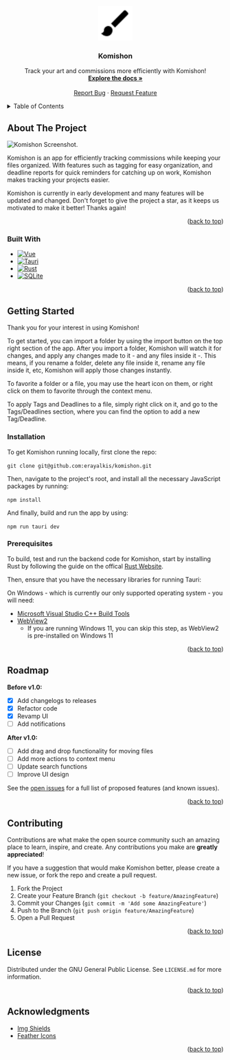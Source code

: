 <!-- Improved compatibility of back to top link: See: https://github.com/othneildrew/Best-README-Template/pull/73 -->

<a name="readme-top"></a>

<!--
*** Thanks for checking out the Best-README-Template. If you have a suggestion
*** that would make this better, please fork the repo and create a pull request
*** or simply open an issue with the tag "enhancement".
*** Don't forget to give the project a star!
*** Thanks again! Now go create something AMAZING! :D
-->

<!-- PROJECT SHIELDS -->
<!--
*** I'm using markdown "reference style" links for readability.
*** Reference links are enclosed in brackets [ ] instead of parentheses ( ).
*** See the bottom of this document for the declaration of the reference variables
*** for contributors-url, forks-url, etc. This is an optional, concise syntax you may use.
*** https://www.markdownguide.org/basic-syntax/#reference-style-links
-->

<!-- PROJECT LOGO -->
<br />
<div align="center">
  <a href="https://github.com/erayalkis/komishon">
    <img src="https://raw.githubusercontent.com/erayalkis/komishon/master/brush.svg?token=GHSAT0AAAAAAB5RU6ZOAH6W232MTS23IXLYY6YIKRQ" alt="Logo" width="80" height="80">
  </a>

  <h3 align="center">Komishon</h3>

  <p align="center">
    Track your art and commissions more efficiently with Komishon!
    <br />
    <a href="https://github.com/erayalkis/komishon/docs"><strong>Explore the docs »</strong></a>
    <br />
    <br />
    <a href="https://github.com/erayalkis/komishon/issues">Report Bug</a>
    ·
    <a href="https://github.com/erayalkis/komishon/issues">Request Feature</a>
  </p>
</div>

<!-- TABLE OF CONTENTS -->
<details>
  <summary>Table of Contents</summary>
  <ol>
    <li>
      <a href="#about-the-project">About Komishon</a>
      <ul>
        <li><a href="#built-with">Built With</a></li>
      </ul>
    </li>
    <li>
      <a href="#getting-started">Getting Started</a>
      <ul>
        <li><a href="#prerequisites">Prerequisites</a></li>
        <li><a href="#installation">Installation</a></li>
      </ul>
    </li>
    <li><a href="#roadmap">Roadmap</a></li>
    <li><a href="#contributing">Contributing</a></li>
    <li><a href="#license">License</a></li>
    <li><a href="#acknowledgments">Acknowledgments</a></li>
  </ol>
</details>

<!-- ABOUT THE PROJECT -->

## About The Project

![Komishon Screenshot](https://imgur.com/a/T3olvpA "Main Page").



Komishon is an app for efficiently tracking commissions while keeping your files organized.
With features such as tagging for easy organization, and deadline reports for quick reminders for catching up on work, Komishon makes tracking your projects easier.

Komishon is currently in early development and many features will be updated and changed.
Don't forget to give the project a star, as it keeps us motivated to make it better! Thanks again!

<p align="right">(<a href="#readme-top">back to top</a>)</p>

### Built With

- [![Vue][vue.js]][vue-url]
- [![Tauri][tauri]][tauri-link]
- [![Rust][rust-lang]][rust-link]
- [![SQLite][sqlite]][sqlite-link]

<p align="right">(<a href="#readme-top">back to top</a>)</p>

<!-- GETTING STARTED -->

## Getting Started

Thank you for your interest in using Komishon!

To get started, you can import a folder by using the import button on the top right section of the app.
After you import a folder, Komishon will watch it for changes, and apply any changes made to it - and any files inside it -.
This means, if you rename a folder, delete any file inside it, rename any file inside it, etc, Komishon will apply those changes instantly.

To favorite a folder or a file, you may use the heart icon on them, or right click on them to favorite through the context menu.

To apply Tags and Deadlines to a file, simply right click on it, and go to the Tags/Deadlines section, where you can find the option to add a new Tag/Deadline.

### Installation

To get Komishon running locally, first clone the repo:

`git clone git@github.com:erayalkis/komishon.git`

Then, navigate to the project's root, and install all the necessary JavaScript packages by running:

`npm install`

And finally, build and run the app by using:

`npm run tauri dev`

### Prerequisites

To build, test and run the backend code for Komishon, start by installing Rust by following the guide on the offical [Rust Website](https://www.rust-lang.org/tools/install).

Then, ensure that you have the necessary libraries for running Tauri:

On Windows - which is currently our only supported operating system - you will need:

- [Microsoft Visual Studio C++ Build Tools](https://visualstudio.microsoft.com/visual-cpp-build-tools/)
- [WebView2](https://developer.microsoft.com/en-us/microsoft-edge/webview2/#download-section)
  - If you are running Windows 11, you can skip this step, as WebView2 is pre-installed on Windows 11

<p align="right">(<a href="#readme-top">back to top</a>)</p>

<!-- ROADMAP -->

## Roadmap

**Before v1.0:**

- [x] Add changelogs to releases
- [x] Refactor code
- [x] Revamp UI
- [ ] Add notifications

**After v1.0:**

- [ ] Add drag and drop functionality for moving files
- [ ] Add more actions to context menu
- [ ] Update search functions
- [ ] Improve UI design

See the [open issues](https://github.com/erayalkis/komishon/issues) for a full list of proposed features (and known issues).

<p align="right">(<a href="#readme-top">back to top</a>)</p>

<!-- CONTRIBUTING -->

## Contributing

Contributions are what make the open source community such an amazing place to learn, inspire, and create. Any contributions you make are **greatly appreciated**!

If you have a suggestion that would make Komishon better, please create a new issue, or fork the repo and create a pull request.

1. Fork the Project
2. Create your Feature Branch (`git checkout -b feature/AmazingFeature`)
3. Commit your Changes (`git commit -m 'Add some AmazingFeature'`)
4. Push to the Branch (`git push origin feature/AmazingFeature`)
5. Open a Pull Request

<p align="right">(<a href="#readme-top">back to top</a>)</p>

<!-- LICENSE -->

## License

Distributed under the GNU General Public License. See `LICENSE.md` for more information.

<p align="right">(<a href="#readme-top">back to top</a>)</p>

<!-- ACKNOWLEDGMENTS -->

## Acknowledgments

- [Img Shields](https://shields.io)
- [Feather Icons](https://feathericons.com)

<p align="right">(<a href="#readme-top">back to top</a>)</p>

<!-- MARKDOWN LINKS & IMAGES -->
<!-- https://www.markdownguide.org/basic-syntax/#reference-style-links -->

[product-screenshot]: images/screenshot.png
[vue.js]: https://img.shields.io/badge/Vue.js-35495E?style=for-the-badge&logo=vuedotjs&logoColor=4FC08D
[vue-url]: https://vuejs.org/
[sqlite]: https://img.shields.io/badge/sqlite-%2307405e.svg?style=for-the-badge&logo=sqlite&logoColor=white
[sqlite-link]: https://www.sqlite.org/index.html
[tauri]: https://img.shields.io/badge/tauri-%2324C8DB.svg?style=for-the-badge&logo=tauri&logoColor=%23FFFFFF
[tauri-link]: https://tauri.app
[rust-lang]: https://img.shields.io/badge/rust-%23000000.svg?style=for-the-badge&logo=rust&logoColor=white
[rust-link]: https://www.rust-lang.org
